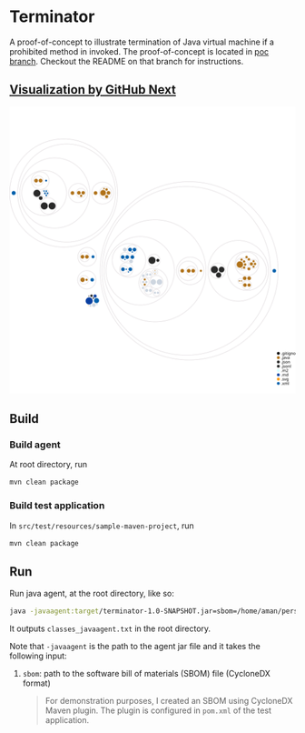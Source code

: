# Terminator

A proof-of-concept to illustrate termination of Java virtual machine if a
prohibited method in invoked. The proof-of-concept is located in
[poc branch](https://github.com/ASSERT-KTH/terminator/tree/poc). Checkout the README on that branch for instructions. 

## [Visualization by GitHub Next](https://githubnext.com/projects/repo-visualization/)

![Visualization of the codebase](./diagram.svg)

## Build

### Build agent

At root directory, run

```bash
mvn clean package
```

### Build test application

In `src/test/resources/sample-maven-project`, run

```bash
mvn clean package
```

## Run

Run java agent, at the root directory, like so:

```bash
java -javaagent:target/terminator-1.0-SNAPSHOT.jar=sbom=/home/aman/personal/who-are-you/src/test/resources/sample-maven-project/target/bom.json -jar src/test/resources/sample-maven-project/target/i-am-affected-1.0-SNAPSHOT-jar-with-dependencies.jar
```

It outputs `classes_javaagent.txt` in the root directory.

Note that `-javaagent` is the path to the agent jar file and it takes the following input:
1. `sbom`: path to the software bill of materials (SBOM) file (CycloneDX format)
   > For demonstration purposes, I created an SBOM using CycloneDX Maven plugin.
   > The plugin is configured in `pom.xml` of the test application.

